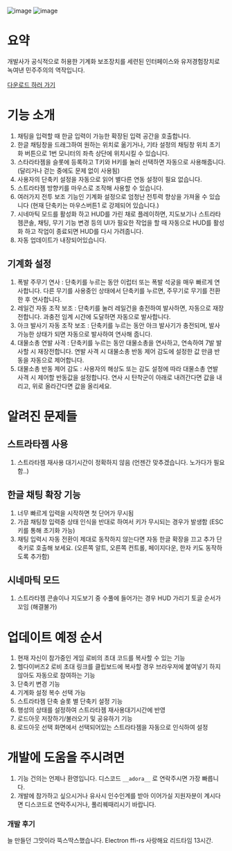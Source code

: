 ![image](https://github.com/user-attachments/assets/d25b5189-cb9d-4646-ae79-acd29caaa466)
![image](https://github.com/user-attachments/assets/1f75fb70-9b6a-482c-87b7-9886666d29d1)

# 요약
개발사가 공식적으로 허용한 기계화 보조장치를 세련된 인터페이스와 유저경험장치로 녹여낸 민주주의의 역작입니다.

[다운로드 하러 가기](https://github.com/rubystarashe/helldivers2_helper/releases)

# 기능 소개
1. 채팅을 입력할 때 한글 입력이 가능한 확장된 입력 공간을 호출합니다.
2. 한글 채팅창을 드래그하여 원하는 위치로 옮기거나, 기타 설정의 채팅창 위치 초기화 버튼으로 1번 모니터의 좌측 상단에 위치시킬 수 있습니다.
3. 스타라타젬을 슬롯에 등록하고 T키와 H키를 눌러 선택하면 자동으로 사용해줍니다. (달리거나 걷는 중에도 문제 없이 사용됨)
4. 사용자의 단축키 설정을 자동으로 읽어 별다른 연동 설정이 필요 없습니다.
5. 스트라타젬 방향키를 마우스로 조작해 사용할 수 있습니다.
6. 여러가지 전투 보조 기능인 기계화 설정으로 엄청난 전투력 향상을 가져올 수 있습니다 (현재 단축키는 마우스버튼1 로 강제되어 있습니다.)
7. 시네마틱 모드를 활성화 하고 HUD를 가린 채로 플레이하면, 지도보기나 스트라타젬콘솔, 채팅, 무기 기능 변경 등의 UI가 필요한 작업을 할 때 자동으로 HUD를 활성화 하고 작업이 종료되면 HUD를 다시 가려줍니다.
8. 자동 업데이트가 내장되어있습니다.
## 기계화 설정
1. 폭발 주무기 연사 : 단축키를 누르는 동안 이럽터 또는 폭발 석궁을 매우 빠르게 연사합니다. 다른 무기를 사용중인 상태에서 단축키를 누르면, 주무기로 무기를 전환한 후 연사합니다.
2. 레일건 자동 조작 보조 : 단축키를 눌러 레일건을 충전하여 발사하면, 자동으로 재장전합니다. 과충전 임계 시간에 도달하면 자동으로 발사합니다.
3. 아크 발사기 자동 조작 보조 : 단축키를 누르는 동안 아크 발사기가 충전되며, 발사 가능한 상태가 되면 자동으로 발사하여 연사해 줍니다.
4. 대물소총 연발 사격 : 단축키를 누르는 동안 대물소총을 연사하고, 연속하여 7발 발사할 시 재장전합니다. 연발 사격 시 대물소총 반동 제어 감도에 설정한 값 만큼 반동을 자동으로 제어합니다.
5. 대물소총 반동 제어 감도 : 사용자의 해상도 또는 감도 설정에 따라 대물소총 연발 사격 시 제어할 반동값을 설정합니다. 연사 시 탄착군이 아래로 내려간다면 값을 내리고, 위로 올라간다면 값을 올리세요.

# 알려진 문제들
## 스트라타젬 사용
1. 스트라타젬 재사용 대기시간이 정확하지 않음 (언젠간 맞추겠습니다. 노가다가 필요함..)
## 한글 채팅 확장 기능
1. 너무 빠르게 입력을 시작하면 첫 단어가 무시됨
2. 가끔 채팅창 입력중 상태 인식을 반대로 하여서 키가 무시되는 경우가 발생함 (ESC 키를 통해 초기화 가능)
3. 채팅 입력시 자동 전환이 제대로 동작하지 않는다면 자동 한글 확장을 끄고 추가 단축키로 호출해 보세요. (오른쪽 알트, 오른쪽 컨트롤, 페이지다운, 한자 키도 동작하도록 추가함)
## 시네마틱 모드
1. 스트라타젬 콘솔이나 지도보기 중 수풀에 들어가는 경우 HUD 가리기 토글 순서가 꼬임 (해결불가)

# 업데이트 예정 순서
1. 현재 자신이 참가중인 게임 로비의 초대 코드를 복사할 수 있는 기능
2. 헬다이버즈2 로비 초대 링크를 클립보드에 복사할 경우 브라우저에 붙여넣기 하지 않아도 자동으로 참여하는 기능
3. 단축키 변경 기능
4. 기계화 설정 복수 선택 가능
5. 스트라타젬 단축 슬롯 별 단축키 설정 기능
6. 행성의 상태를 설정하여 스트라타젬 재사용대기시간에 반영
7. 로드아웃 저장하기/불러오기 및 공유하기 기능
8. 로드아웃 선택 화면에서 선택되어있는 스트라타젬을 자동으로 인식하여 설정

# 개발에 도움을 주시려면
1. 기능 건의는 언제나 환영입니다. 디스코드 `__adora__` 로 연락주시면 가장 빠릅니다.
2. 개발에 참가하고 싶으시거나 유사시 인수인계를 받아 이어가실 지원자분이 계시다면 디스코드로 연락주시거나, 풀리퀘때리시기 바랍니다.


### 개발 후기
늘 만들던 그맛이라 뚝스딱스했습니다. Electron ffi-rs 사랑해요
리드타임 13시간.
